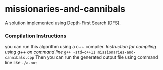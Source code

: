 # missionaries-and-cannibals
A solution implemented using Depth-First Search (DFS).
<br>
### Compilation Instructions
you can run this algorithm using a c++ compiler.
_Instruction for compiling using g++ on command line_
```g++ -std=c++11 missionaries-and-cannibals.cpp```
Then you can run the generated output file using command line like
```./a.out```
